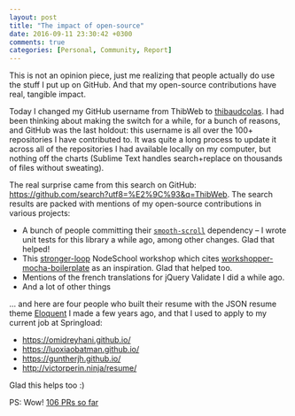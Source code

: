 ```yaml
---
layout: post
title: "The impact of open-source"
date: 2016-09-11 23:30:42 +0300
comments: true
categories: [Personal, Community, Report]
---
```


This is not an opinion piece, just me realizing that people actually do use the stuff I put up on GitHub. And that my open-source contributions have real, tangible impact.

<!-- more -->

Today I changed my GitHub username from ThibWeb to [thibaudcolas](https://github.com/thibaudcolas). I had been thinking about making the switch for a while, for a bunch of reasons, and GitHub was the last holdout: this username is all over the 100+ repositories I have contributed to. It was quite a long process to update it across all of the repositories I had available locally on my computer, but nothing off the charts (Sublime Text handles search+replace on thousands of files without sweating).

The real surprise came from this search on GitHub: https://github.com/search?utf8=%E2%9C%93&q=ThibWeb. The search results are packed with mentions of my open-source contributions in various projects:

* A bunch of people committing their [`smooth-scroll`](https://github.com/cferdinandi/smooth-scroll) dependency – I wrote unit tests for this library a while ago, among other changes. Glad that helped!
* This [stronger-loop](https://github.com/dnd1/stronger-loop) NodeSchool workshop which cites [workshopper-mocha-boilerplate](https://www.npmjs.com/package/workshopper-mocha-boilerplate) as an inspiration. Glad that helped too.
* Mentions of the french translations for jQuery Validate I did a while ago.
* And a lot of other things

... and here are four people who built their resume with the JSON resume theme [Eloquent](https://github.com/thibaudcolas/jsonresume-theme-eloquent) I made a few years ago, and that I used to apply to my current job at Springload:

* https://omidreyhani.github.io/
* https://luoxiaobatman.github.io/
* https://guntherjh.github.io/
* http://victorperin.ninja/resume/

Glad this helps too :)

PS: Wow! [106 PRs so far](https://github.com/thibaudcolas?tab=overview&from=2010-12-01&to=2010-12-31)
